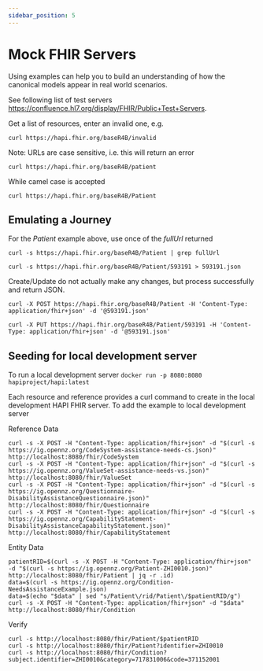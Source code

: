 ```yaml
---
sidebar_position: 5
---
```


# Mock FHIR Servers

Using examples can help you to build an understanding of how the canonical models appear in real world scenarios.

See following list of test servers https://confluence.hl7.org/display/FHIR/Public+Test+Servers.

Get a list of resources, enter an invalid one, e.g.

```
curl https://hapi.fhir.org/baseR4B/invalid
```

Note: URLs are case sensitive, i.e. this will return an error

```
curl https://hapi.fhir.org/baseR4B/patient
```

While camel case is accepted

```
curl https://hapi.fhir.org/baseR4B/Patient
```

## Emulating a Journey

For the _Patient_ example above, use once of the _fullUrl_ returned

```
curl -s https://hapi.fhir.org/baseR4B/Patient | grep fullUrl

curl -s https://hapi.fhir.org/baseR4B/Patient/593191 > 593191.json
```

Create/Update do not actually make any changes, but process successfully and return JSON.

```
curl -X POST https://hapi.fhir.org/baseR4B/Patient -H 'Content-Type: application/fhir+json' -d '@593191.json'

curl -X PUT https://hapi.fhir.org/baseR4B/Patient/593191 -H 'Content-Type: application/fhir+json' -d '@593191.json'
```

## Seeding for local development server

To run a local development server `docker run -p 8080:8080 hapiproject/hapi:latest`

Each resource and reference provides a curl command to create in the local development HAPI FHIR server. To add the example to local development server

Reference Data

```
curl -s -X POST -H "Content-Type: application/fhir+json" -d "$(curl -s https://ig.opennz.org/CodeSystem-assistance-needs-cs.json)" http://localhost:8080/fhir/CodeSystem
curl -s -X POST -H "Content-Type: application/fhir+json" -d "$(curl -s https://ig.opennz.org/ValueSet-assistance-needs-vs.json)" http://localhost:8080/fhir/ValueSet
curl -s -X POST -H "Content-Type: application/fhir+json" -d "$(curl -s https://ig.opennz.org/Questionnaire-DisabilityAssistanceQuestionnaire.json)" http://localhost:8080/fhir/Questionnaire
curl -s -X POST -H "Content-Type: application/fhir+json" -d "$(curl -s https://ig.opennz.org/CapabilityStatement-DisabilityAssistanceCapabilityStatement.json)" http://localhost:8080/fhir/CapabilityStatement
```

Entity Data

```
patientRID=$(curl -s -X POST -H "Content-Type: application/fhir+json" -d "$(curl -s https://ig.opennz.org/Patient-ZHI0010.json)" http://localhost:8080/fhir/Patient | jq -r .id)
data=$(curl -s https://ig.opennz.org/Condition-NeedsAssistanceExample.json)
data=$(echo "$data" | sed "s/Patient\/rid/Patient\/$patientRID/g")
curl -s -X POST -H "Content-Type: application/fhir+json" -d "$data" http://localhost:8080/fhir/Condition
```

Verify

```
curl -s http://localhost:8080/fhir/Patient/$patientRID
curl -s http://localhost:8080/fhir/Patient?identifier=ZHI0010
curl -s http://localhost:8080/fhir/Condition?subject.identifier=ZHI0010&category=717831006&code=371152001
```
